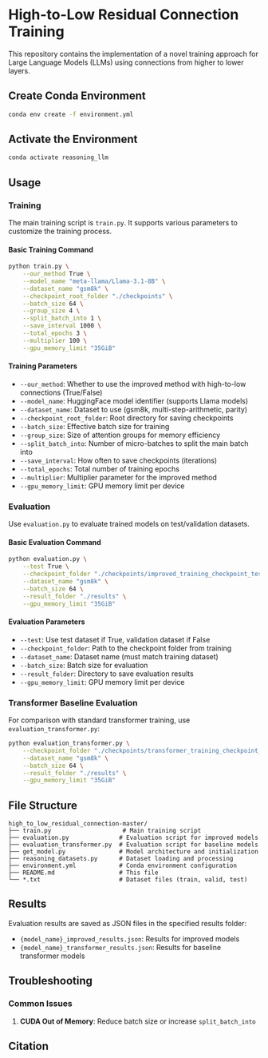 # High-to-Low Residual Connection Training

This repository contains the implementation of a novel training approach for Large Language Models (LLMs) using connections from higher to lower layers. 

## Create Conda Environment

```bash
conda env create -f environment.yml
```

## Activate the Environment

```bash
conda activate reasoning_llm
```

## Usage

### Training

The main training script is `train.py`. It supports various parameters to customize the training process.

#### Basic Training Command

```bash
python train.py \
    --our_method True \
    --model_name "meta-llama/Llama-3.1-8B" \
    --dataset_name "gsm8k" \
    --checkpoint_root_folder "./checkpoints" \
    --batch_size 64 \
    --group_size 4 \
    --split_batch_into 1 \
    --save_interval 1000 \
    --total_epochs 3 \
    --multiplier 100 \
    --gpu_memory_limit "35GiB"
```

#### Training Parameters

- `--our_method`: Whether to use the improved method with high-to-low connections (True/False)
- `--model_name`: HuggingFace model identifier (supports Llama models)
- `--dataset_name`: Dataset to use (gsm8k, multi-step-arithmetic, parity)
- `--checkpoint_root_folder`: Root directory for saving checkpoints
- `--batch_size`: Effective batch size for training
- `--group_size`: Size of attention groups for memory efficiency
- `--split_batch_into`: Number of micro-batches to split the main batch into
- `--save_interval`: How often to save checkpoints (iterations)
- `--total_epochs`: Total number of training epochs
- `--multiplier`: Multiplier parameter for the improved method
- `--gpu_memory_limit`: GPU memory limit per device

### Evaluation

Use `evaluation.py` to evaluate trained models on test/validation datasets.

#### Basic Evaluation Command

```bash
python evaluation.py \
    --test True \
    --checkpoint_folder "./checkpoints/improved_training_checkpoint_test_Llama-3.1-8B_gsm8k" \
    --dataset_name "gsm8k" \
    --batch_size 64 \
    --result_folder "./results" \
    --gpu_memory_limit "35GiB"
```

#### Evaluation Parameters

- `--test`: Use test dataset if True, validation dataset if False
- `--checkpoint_folder`: Path to the checkpoint folder from training
- `--dataset_name`: Dataset name (must match training dataset)
- `--batch_size`: Batch size for evaluation
- `--result_folder`: Directory to save evaluation results
- `--gpu_memory_limit`: GPU memory limit per device

### Transformer Baseline Evaluation

For comparison with standard transformer training, use `evaluation_transformer.py`:

```bash
python evaluation_transformer.py \
    --checkpoint_folder "./checkpoints/transformer_training_checkpoint_test_Llama-3.1-8B_gsm8k" \
    --dataset_name "gsm8k" \
    --batch_size 64 \
    --result_folder "./results" \
    --gpu_memory_limit "35GiB"
```

## File Structure

```
high_to_low_residual_connection-master/
├── train.py                    # Main training script
├── evaluation.py              # Evaluation script for improved models
├── evaluation_transformer.py  # Evaluation script for baseline models
├── get_model.py               # Model architecture and initialization
├── reasoning_datasets.py      # Dataset loading and processing
├── environment.yml            # Conda environment configuration
├── README.md                  # This file
└── *.txt                      # Dataset files (train, valid, test)
```

## Results

Evaluation results are saved as JSON files in the specified results folder:
- `{model_name}_improved_results.json`: Results for improved models
- `{model_name}_transformer_results.json`: Results for baseline transformer models

## Troubleshooting

### Common Issues

1. **CUDA Out of Memory**: Reduce batch size or increase `split_batch_into`

## Citation

